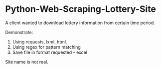 # Python-Web-Scraping-Lottery-Site

A client wanted to download lottery information from certain time period.

Demonstrate:

1. Using requests, lxml, html.
2. Using regex for pattern matching
3. Save file in format requested - excel

Site name is not real.
